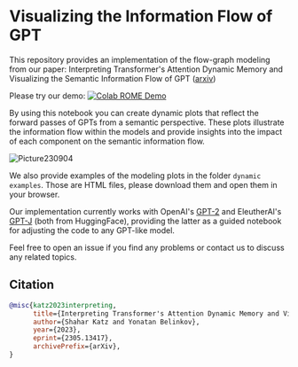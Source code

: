# Visualizing the Information Flow of GPT

This repository provides an implementation of the flow-graph modeling from our paper: Interpreting Transformer's Attention Dynamic Memory and Visualizing the Semantic Information Flow of GPT ([arxiv](https://arxiv.org/abs/2305.13417))


Please try our demo: [![Colab ROME Demo](https://colab.research.google.com/assets/colab-badge.svg)](https://colab.research.google.com/drive/1lsdlesXaEsVYwvcJWJac6jcxSr69gKcM?usp=sharing) 

By using this notebook you can create dynamic plots that reflect the forward passes of GPTs from a semantic perspective. These plots illustrate the information flow within the models and provide insights into the impact of each component on the semantic information flow.

![Picture230904](https://github.com/shacharKZ/Visualizing-the-Information-Flow-of-GPT/assets/57663126/24c978ac-6efa-4f6c-b858-5a8da61a9aab)


We also provide examples of the modeling plots in the folder `dynamic examples`. Those are HTML files, please download them and open them in your browser.

Our implementation currently works with OpenAI's [GPT-2](https://github.com/shacharKZ/Visualizing-the-Information-Flow-of-GPT/blob/main/visual_nets_GPT_2.ipynb) and EleutherAI's [GPT-J](https://github.com/shacharKZ/Visualizing-the-Information-Flow-of-GPT/blob/main/visual_nets_guided_with_GPT_J.ipynb) (both from HuggingFace), providing the latter as a guided notebook for adjusting the code to any GPT-like model.

Feel free to open an issue if you find any problems or contact us to discuss any related topics.

## Citation
```bibtex
@misc{katz2023interpreting,
      title={Interpreting Transformer's Attention Dynamic Memory and Visualizing the Semantic Information Flow of GPT}, 
      author={Shahar Katz and Yonatan Belinkov},
      year={2023},
      eprint={2305.13417},
      archivePrefix={arXiv},
}
```
